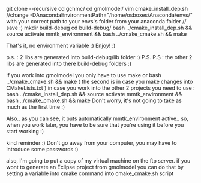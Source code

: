 git clone --recursive <location for gchmc>
cd gchmc/
cd gmolmodel/
vim cmake_install_dep.sh
//change -DAnacondaEnvironmentPath="/home/osboxes/Anaconda/envs/" with your correct path to your envs's folder from your anaconda folder
// save :)
mkdir build-debug
cd build-debug/
bash ../cmake_install_dep.sh  && source activate mmtk_environment && bash ../cmake_cmake.sh && make

That's it, no environment variable :)
Enjoy! :)

p.s. : 2 libs are generated into build-debug/lib folder :)
P.S. P.S : the other 2 libs are generated into there build-debug folders  :) 

if you work into gmolmodel you only have to use make or bash ../cmake_cmake.sh && make  ( the second is in case you make changes into CMakeLists.txt )
in case you work into the other 2 projects you need to use : bash ../cmake_install_dep.sh  && source activate mmtk_environment && bash ../cmake_cmake.sh && make
Don't worry, it's not going to take as much as the first time :)

Also.. as you can see, it puts automatically mmtk_environment active.. so, when you work later, you have to be sure that you're using it before you start working :)

kind reminder :) Don't go away from your computer, you may have to introduce some passwords :)

also, I'm going to put a copy of my virtual machine on the ftp server.
if you wont to generate an Eclipse project from gmolmodel you can do that by setting a variable into cmake command into cmake_cmake.sh script
